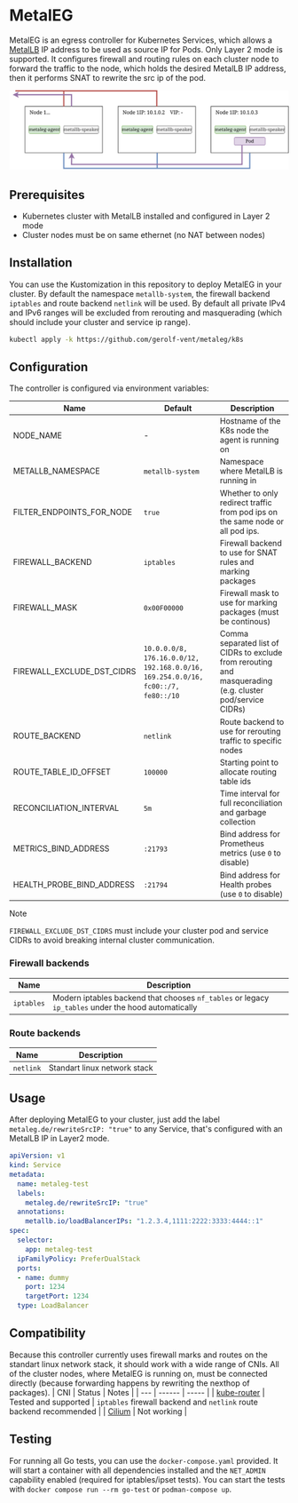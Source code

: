 # MetalEG
MetalEG is an egress controller for Kubernetes Services, which allows a [MetalLB](https://metallb.io) IP address to be used as source IP for Pods. Only Layer 2 mode is supported. It configures firewall and routing rules on each cluster node to forward the traffic to the node, which holds the desired MetalLB IP address, then it performs SNAT to rewrite the src ip of the pod.

![Traffic forwarding](artifacts/traffic.svg)

## Prerequisites
- Kubernetes cluster with MetalLB installed and configured in Layer 2 mode
- Cluster nodes must be on same ethernet (no NAT between nodes)

## Installation
You can use the Kustomization in this repository to deploy MetalEG in your cluster. By default the namespace `metallb-system`, the firewall backend `iptables` and route backend `netlink` will be used. By default all private IPv4 and IPv6 ranges will be excluded from rerouting and masquerading (which should include your cluster and service ip range).
```sh
kubectl apply -k https://github.com/gerolf-vent/metaleg/k8s
```

## Configuration
The controller is configured via environment variables:

| Name | Default | Description |
| ---- | ------- | ----------- |
| NODE_NAME | - | Hostname of the K8s node the agent is running on |
| METALLB_NAMESPACE | `metallb-system` | Namespace where MetalLB is running in |
| FILTER_ENDPOINTS_FOR_NODE | `true` | Whether to only redirect traffic from pod ips on the same node or all pod ips. |
| FIREWALL_BACKEND | `iptables` | Firewall backend to use for SNAT rules and marking packages |
| FIREWALL_MASK | `0x00F00000` | Firewall mask to use for marking packages (must be continous) |
| FIREWALL_EXCLUDE_DST_CIDRS | `10.0.0.0/8, 176.16.0.0/12, 192.168.0.0/16, 169.254.0.0/16, fc00::/7, fe80::/10` | Comma separated list of CIDRs to exclude from rerouting and masquerading (e.g. cluster pod/service CIDRs) |
| ROUTE_BACKEND | `netlink` | Route backend to use for rerouting traffic to specific nodes |
| ROUTE_TABLE_ID_OFFSET | `100000` | Starting point to allocate routing table ids |
| RECONCILIATION_INTERVAL | `5m` | Time interval for full reconciliation and garbage collection |
| METRICS_BIND_ADDRESS | `:21793` | Bind address for Prometheus metrics (use `0` to disable) |
| HEALTH_PROBE_BIND_ADDRESS | `:21794` | Bind address for Health probes (use `0` to disable) |

> [!NOTE]
> `FIREWALL_EXCLUDE_DST_CIDRS` must include your cluster pod and service CIDRs to avoid breaking internal cluster communication.

### Firewall backends
| Name | Description |
| ---- | ----------- |
| `iptables` | Modern iptables backend that chooses `nf_tables` or legacy `ip_tables` under the hood automatically |

### Route backends
| Name | Description |
| ---- | ----------- |
| `netlink` | Standart linux network stack |

## Usage
After deploying MetalEG to your cluster, just add the label `metaleg.de/rewriteSrcIP: "true"` to any Service, that's configured with an MetalLB IP in Layer2 mode.
```yaml
apiVersion: v1
kind: Service
metadata:
  name: metaleg-test
  labels:
    metaleg.de/rewriteSrcIP: "true"
  annotations:
    metallb.io/loadBalancerIPs: "1.2.3.4,1111:2222:3333:4444::1"
spec:
  selector:
    app: metaleg-test
  ipFamilyPolicy: PreferDualStack
  ports:
  - name: dummy
    port: 1234
    targetPort: 1234
  type: LoadBalancer
```

## Compatibility
Because this controller currently uses firewall marks and routes on the standart linux network stack, it should work with a wide range of CNIs. All of the cluster nodes, where MetalEG is running on, must be connected directly (because forwarding happens by rewriting the nexthop of packages).
| CNI | Status | Notes |
| --- | ------ | ----- |
| [kube-router](https://kube-router.io) | Tested and supported | `iptables` firewall backend and `netlink` route backend recommended |
| [Cilium](https://cilium.io) | Not working |

## Testing
For running all Go tests, you can use the `docker-compose.yaml` provided. It will start a container with all dependencies installed and the `NET_ADMIN` capability enabled (required for iptables/ipset tests). You can start the tests with `docker compose run --rm go-test` or `podman-compose up`.
